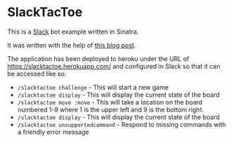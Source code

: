 # SlackTacToe

This is a [Slack](https://slack.com) bot example written in Sinatra.

It was written with the help of [this blog post](http://wearestac.com/blog/building-a-slack-slash-command-with-sinatra-finch-and-heroku).

The application has been deployed to heroku under the URL of https://slacktactoe.herokuapp.com/ and configured in Slack so that it can be accessed like so:

* `/slacktactoe challenge` - This will start a new game
* `/slacktactoe display` - This will display the current state of the board
* `/slacktactoe move :move` - This will take a location on the board numbered 1-9 where 1 is the upper left and 9 is the bottom right.
* `/slacktactoe display` - This will display the current state of the board
* `/slacktactoe unsupportedcommand` - Respond to missing commands with a friendly error message